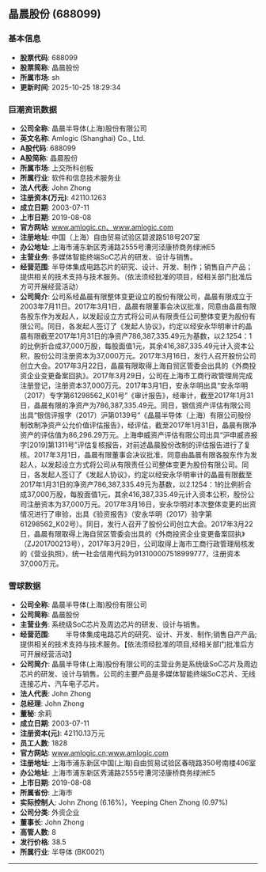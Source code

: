 ## 晶晨股份 (688099)

### 基本信息

- **股票代码**: 688099
- **股票简称**: 晶晨股份
- **所属市场**: sh
- **更新时间**: 2025-10-25 18:29:34

### 巨潮资讯数据

- **公司全称**: 晶晨半导体(上海)股份有限公司
- **英文名称**: Amlogic (Shanghai) Co., Ltd.
- **A股代码**: 688099
- **A股简称**: 晶晨股份
- **所属市场**: 上交所科创板
- **所属行业**: 软件和信息技术服务业
- **法人代表**: John Zhong
- **注册资本(万元)**: 42110.1263
- **成立日期**: 2003-07-11
- **上市日期**: 2019-08-08
- **官方网站**: www.amlogic.cn、www.amlogic.com
- **注册地址**: 中国（上海）自由贸易试验区碧波路518号207室
- **办公地址**: 上海市浦东新区秀浦路2555号漕河泾康桥商务绿洲E5
- **主营业务**: 多媒体智能终端SoC芯片的研发、设计与销售。
- **经营范围**: 半导体集成电路芯片的研究、设计、开发、制作；销售自产产品；提供相关的技术支持与技术服务。（依法须经批准的项目，经相关部门批准后方可开展经营活动）
- **公司简介**: 公司系经晶晨有限整体变更设立的股份有限公司，晶晨有限成立于2003年7月11日。2017年3月1日，晶晨有限董事会决议批准，同意由晶晨有限各股东作为发起人，以发起设立方式将公司从有限责任公司整体变更为股份有限公司。同日，各发起人签订了《发起人协议》，约定以经安永华明审计的晶晨有限截至2017年1月31日的净资产786,387,335.49元为基数，以2.1254：1的比例折合成37,000万股，每股面值1元，其余416,387,335.49元计入资本公积，股份公司注册资本为37,000万元。2017年3月16日，发行人召开股份公司创立大会。2017年3月22日，晶晨有限取得上海自贸区管委会出具的《外商投资企业变更备案回执》。2017年3月29日，公司在上海市工商行政管理局完成注册登记，注册资本37,000万元。2017年3月1日，安永华明出具“安永华明（2017）专字第61298562_K01号”《审计报告》，经审计，截至2017年1月31日，晶晨有限的净资产为786,387,335.49元。同日，银信资产评估有限公司出具“银信评报字（2017）沪第0139号”《晶晨半导体（上海）有限公司股份制改制净资产公允价值评估报告》，经评估，截至2017年1月31日，晶晨有限净资产的评估值为86,296.29万元。上海申威资产评估有限公司出具“沪申威咨报字[2019]第1311号”评估复核报告，对前述晶晨股份改制的评估报告进行了复核。2017年3月1日，晶晨有限董事会决议批准，同意由晶晨有限各股东作为发起人，以发起设立方式将公司从有限责任公司整体变更为股份有限公司。同日，各发起人签订了《发起人协议》，约定以经安永华明审计的晶晨有限截至2017年1月31日的净资产786,387,335.49元为基数，以2.1254：1的比例折合成37,000万股，每股面值1元，其余416,387,335.49元计入资本公积，股份公司注册资本为37,000万元。2017年3月16日，安永华明对本次整体变更的出资情况进行了审验，出具《验资报告》（安永华明（2017）验字第61298562_K02号）。同日，发行人召开了股份公司创立大会。2017年3月22日，晶晨有限取得上海自贸区管委会出具的《外商投资企业变更备案回执》（ZJ201700213号），2017年3月29日，公司取得上海市工商行政管理局核发的《营业执照》，统一社会信用代码为913100007518999777，注册资本37,000万元。

### 雪球数据

- **公司全称**: 晶晨半导体(上海)股份有限公司
- **公司简称**: 晶晨股份
- **主营业务**: 系统级SoC芯片及周边芯片的研发、设计与销售。
- **经营范围**: 　　半导体集成电路芯片的研究、设计、开发、制作;销售自产产品;提供相关的技术支持与技术服务。【依法须经批准的项目,经相关部门批准后方可开展经营活动】
- **公司简介**: 晶晨半导体(上海)股份有限公司的主营业务是系统级SoC芯片及周边芯片的研发、设计与销售。公司的主要产品是多媒体智能终端SoC芯片、无线连接芯片、汽车电子芯片。
- **法人代表**: John Zhong
- **总经理**: John Zhong
- **董秘**: 余莉
- **成立日期**: 2003-07-11
- **注册资本(元)**: 42110.13万元
- **员工人数**: 1828
- **官方网站**: www.amlogic.cn;www.amlogic.com
- **注册地址**: 上海市浦东新区中国(上海)自由贸易试验区春晓路350号南楼406室
- **办公地址**: 上海市浦东新区秀浦路2555号漕河泾康桥商务绿洲E5
- **上市日期**: 2019-08-08
- **所属省份**: 上海市
- **实际控制人**: John Zhong (6.16%)，Yeeping Chen Zhong (0.97%)
- **公司分类**: 外资企业
- **董事长**: John Zhong
- **高管人数**: 8
- **发行价格**: 38.5
- **所属行业**: 半导体 (BK0021)

---
